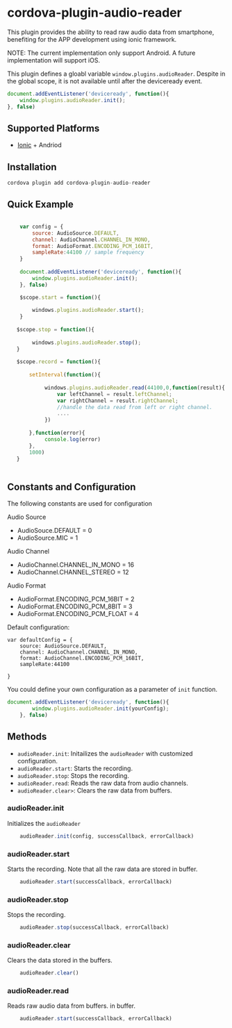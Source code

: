 # cordova-plugin-audio-reader


This plugin provides the ability to read raw audio data from smartphone, benefiting for the APP development using ionic framework.

NOTE: The current implementation only support Android. A future implementation will support iOS.

This plugin defines a gloabl variable <code>window.plugins.audioReader</code>. Despite in the global scope, it is not available until after the deviceready event.

```js
document.addEventListener('deviceready', function(){
    window.plugins.audioReader.init();
}, false)
```

## Supported Platforms

- [Ionic](http://ionicframework.com/) + Andriod

## Installation

```js
cordova plugin add cordova-plugin-audio-reader
```

## Quick Example

```js

    var config = {
    	source: AudioSource.DEFAULT,
  		channel: AudioChannel.CHANNEL_IN_MONO,
  		format: AudioFormat.ENCODING_PCM_16BIT,
  		sampleRate:44100 // sample frequency
    }
    
	document.addEventListener('deviceready', function(){
        window.plugins.audioReader.init();
    }, false)

    $scope.start = function(){
    
    	windows.plugins.audioReader.start();
    }
   
   $scope.stop = function(){
   		
        windows.plugins.audioReader.stop();
   }
   
   $scope.record = function(){
   		
       setInterval(function(){
       
        	windows.plugins.audioReader.read(44100,0,function(result){
            	var leftChannel = result.leftChannel;
      			var rightChannel = result.rightChannel;
                //handle the data read from left or right channel.
                ....
            })
       	
       },function(error){
       		console.log(error)
       },
       1000)
   }
      
```

## Constants and Configuration

The following constants are used for configuration

Audio Source
- AudioSouce.DEFAULT = 0
- AudioSource.MIC = 1

Audio Channel
- AudioChannel.CHANNEL_IN_MONO = 16
- AudioChannel.CHANNEL_STEREO = 12

Audio Format
- AudioFormat.ENCODING_PCM_16BIT = 2
- AudioFormat.ENCODING_PCM_8BIT = 3
- AudioFormat.ENCODING_PCM_FLOAT = 4

Default configuration:
```
var defaultConfig = {
	source: AudioSource.DEFAULT,
    channel: AudioChannel.CHANNEL_IN_MONO,
    format: AudioChannel.ENCODING_PCM_16BIT,
    sampleRate:44100
    
}
```

You could define your own configuration as a parameter of <code>init</code> function.
```js
document.addEventListener('deviceready', function(){
        window.plugins.audioReader.init(yourConfig);
    }, false)
```

## Methods

- <code>audioReader.init</code>: Initailizes the <code>audioReader</code> with customized configuration.
- <code>audioReader.start</code>: Starts the recording.
- <code>audioReader.stop</code>: Stops the recording.
- <code>audioReader.read</code>: Reads the raw data from audio channels.
- <code>audioReader.clear></code>: Clears the raw data from buffers.

### audioReader.init
Initializes the <code>audioReader</code>
```js
	audioReader.init(config, successCallback, errorCallback)
```

### audioReader.start
Starts the recording. Note that all the raw data are stored in buffer.
```js
	audioReader.start(successCallback, errorCallback)
```

### audioReader.stop
Stops the recording. 
```js
	audioReader.stop(successCallback, errorCallback)
```

### audioReader.clear
Clears the data stored in the buffers.
```js
	audioReader.clear()
```

### audioReader.read
Reads raw audio data from buffers. in buffer.
```js
	audioReader.start(successCallback, errorCallback)
```

